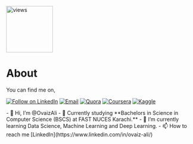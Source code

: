 <a href="https://github.com/OvaizAli"><img alt="views" title="Github views" src="https://komarev.com/ghpvc/?username=OvaizAli&style=flat-square" width="125"/></a>

<h1 align="left">About</h1>

You can find me on,

<p align="left">
  <a href="https://www.linkedin.com/in/ovaiz-ali/"><img title="Follow on LinkedIn" src="https://img.shields.io/badge/LinkedIn-0077B5?style=for-the-badge&logo=linkedin&logoColor=white"/></a>
  <a href="mailto:ovaizali123@gmail.com"><img title="Email" src="https://img.shields.io/badge/Gmail-D14836?style=for-the-badge&logo=gmail&logoColor=white"/></a>
  <a href="https://www.quora.com/profile/Ovaiz-Ali"><img title="Quora" src="https://img.shields.io/badge/Quora-B92B27?style=for-the-badge&logo=quora&logoColor=fff"/></a>
  <a href="https://www.coursera.org/user/74a7f75d3bef1429e014f584adb49625"><img title="Coursera" src="https://img.shields.io/badge/Coursera-0056D2?style=for-the-badge&logo=coursera&logoColor=fff"/></a>
  <a href="https://www.kaggle.com/ovaizali"><img title="Kaggle" src="https://img.shields.io/badge/Kaggle-20BEFF?style=for-the-badge&logo=kaggle&logoColor=fff"/></a>  
  
</p>
- 👋 Hi, I’m @OvaizAli
- 🏫 Currently studying **Bachelors in Science in Computer Science (BSCS) at FAST NUCES Karachi.**
- 🌱 I’m currently learning Data Science, Machine Learning and Deep Learning.
- 📫 How to reach me [LinkedIn](https://www.linkedin.com/in/ovaiz-ali/)


